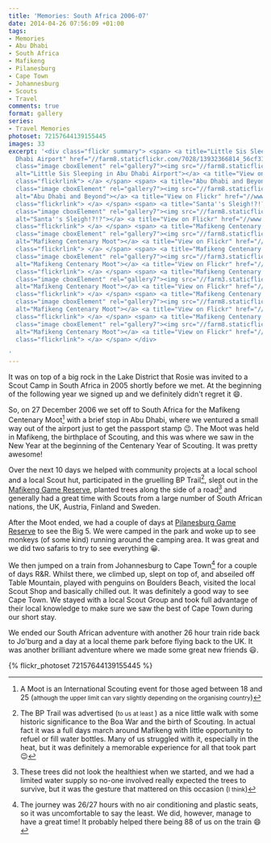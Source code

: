 ```yaml
---
title: 'Memories: South Africa 2006-07'
date: 2014-04-26 07:56:09 +01:00
tags:
- Memories
- Abu Dhabi
- South Africa
- Mafikeng
- Pilanesburg
- Cape Town
- Johannesburg
- Scouts
- Travel
comments: true
format: gallery
series:
- Travel Memories
photoset: 72157644139155445
images: 33
excerpt: '<div class="flickr summary"> <span> <a title="Little Sis Sleeping in Abu
  Dhabi Airport" href="//farm8.staticflickr.com/7028/13932366814_56cf313055_b.jpg"
  class="image cboxElement" rel="gallery7"><img src="//farm8.staticflickr.com/7028/13932366814_56cf313055_q.jpg"
  alt="Little Sis Sleeping in Abu Dhabi Airport"></a> <a title="View on Flickr" href="//www.flickr.com/photos/richard-perry/13932366814/"
  class="flickrlink"> </a> </span> <span> <a title="Abu Dhabi and Beyond" href="//farm8.staticflickr.com/7175/13908820042_be05742098_b.jpg"
  class="image cboxElement" rel="gallery7"><img src="//farm8.staticflickr.com/7175/13908820042_be05742098_q.jpg"
  alt="Abu Dhabi and Beyond"></a> <a title="View on Flickr" href="//www.flickr.com/photos/richard-perry/13908820042/"
  class="flickrlink"> </a> </span> <span> <a title="Santa''s Sleigh!?!?" href="//farm8.staticflickr.com/7272/13908816961_305519be53_b.jpg"
  class="image cboxElement" rel="gallery7"><img src="//farm8.staticflickr.com/7272/13908816961_305519be53_q.jpg"
  alt="Santa''s Sleigh!?!?"></a> <a title="View on Flickr" href="//www.flickr.com/photos/richard-perry/13908816961/"
  class="flickrlink"> </a> </span> <span> <a title="Mafikeng Centenary Moot" href="//farm8.staticflickr.com/7096/13908823611_e53329b135_b.jpg"
  class="image cboxElement" rel="gallery7"><img src="//farm8.staticflickr.com/7096/13908823611_e53329b135_q.jpg"
  alt="Mafikeng Centenary Moot"></a> <a title="View on Flickr" href="//www.flickr.com/photos/richard-perry/13908823611/"
  class="flickrlink"> </a> </span> <span> <a title="Mafikeng Centenary Moot" href="//farm3.staticflickr.com/2905/13908828361_d7fc396ce8_b.jpg"
  class="image cboxElement" rel="gallery7"><img src="//farm3.staticflickr.com/2905/13908828361_d7fc396ce8_q.jpg"
  alt="Mafikeng Centenary Moot"></a> <a title="View on Flickr" href="//www.flickr.com/photos/richard-perry/13908828361/"
  class="flickrlink"> </a> </span> <span> <a title="Mafikeng Centenary Moot" href="//farm3.staticflickr.com/2921/13932396594_e3635d4204_b.jpg"
  class="image cboxElement" rel="gallery7"><img src="//farm3.staticflickr.com/2921/13932396594_e3635d4204_q.jpg"
  alt="Mafikeng Centenary Moot"></a> <a title="View on Flickr" href="//www.flickr.com/photos/richard-perry/13932396594/"
  class="flickrlink"> </a> </span> <span> <a title="Mafikeng Centenary Moot" href="//farm8.staticflickr.com/7048/13932400804_875d828a19_b.jpg"
  class="image cboxElement" rel="gallery7"><img src="//farm8.staticflickr.com/7048/13932400804_875d828a19_q.jpg"
  alt="Mafikeng Centenary Moot"></a> <a title="View on Flickr" href="//www.flickr.com/photos/richard-perry/13932400804/"
  class="flickrlink"> </a> </span> <span> <a title="Mafikeng Centenary Moot" href="//farm8.staticflickr.com/7136/13908843651_fa9611370d_b.jpg"
  class="image cboxElement" rel="gallery7"><img src="//farm8.staticflickr.com/7136/13908843651_fa9611370d_q.jpg"
  alt="Mafikeng Centenary Moot"></a> <a title="View on Flickr" href="//www.flickr.com/photos/richard-perry/13908843651/"
  class="flickrlink"> </a> </span> </div>

'
---
```


It was on top of a big rock in the Lake District that Rosie was invited to a Scout Camp in South
Africa in 2005 shortly before we met. At the beginning of the following year we signed up and we
definitely didn't regret it :smile:. 

So, on 27 December 2006 we set off to South Africa for the Mafikeng Centenary Moot[^1] with a brief
stop in Abu Dhabi, where we ventured a small way out of the airport just to get the passport stamp
:wink:. The Moot was held in Mafikeng, the birthplace of Scouting, and this was where we saw in the
New Year at the beginning of the Centenary Year of Scouting. It was pretty awesome! 

Over the next 10 days we helped with community projects at a local school and a local Scout hut,
participated in the gruelling BP Trail[^2], slept out in the [Mafikeng Game Reserve][maf], planted
trees along the side of a road[^3] and generally had a great time with Scouts from a large number of
South African nations, the UK, Austria, Finland and Sweden. 

After the Moot ended, we had a couple of days at [Pilanesburg Game Reserve][pil] to see the Big 5.
We were camped in the park and woke up to see monkeys (of some kind) running around the camping
area. It was great and we did two safaris to try to see everything :grinning:.

We then jumped on a train from Johannesburg to Cape Town[^4] for a couple of days R&R. Whilst there,
we climbed up, slept on top of, and abseiled off Table Mountain, played with penguins on Boulders
Beach, visited the local Scout Shop and basically chilled out. It was definitely a good way to see
Cape Town. We stayed with a local Scout Group and took full advantage of their local knowledge to
make sure we saw the best of Cape Town during our short stay. 

We ended our South African adventure with another 26 hour train ride back to Jo'burg and a day at a
local theme park before flying back to the UK. It was another brilliant adventure where we made some
great new friends :smiley:.

[^1]: A Moot is an International Scouting event for those aged between 18 and 25 (<small>although the upper limit can vary slightly depending on the organising country</small>)
[^2]: The BP Trail was advertised (<small>to us at least </small>) as a nice little walk with some historic significance to the Boa War and the birth of Scouting. In actual fact it was a full days march around Mafikeng with little opportunity to refuel or fill water bottles. Many of us struggled with it, especially in the heat, but it was definitely a memorable experience for all that took part :wink:
[^3]: These trees did not look the healthiest when we started, and we had a limited water supply so no-one involved really expected the trees to survive, but it was the gesture that mattered on this occasion (<small>I think</small>)
[^4]: The journey was 26/27 hours with no air conditioning and plastic seats, so it was uncomfortable to say the least. We did, however, manage to have a great time! It probably helped there being 88 of us on the train :smile:

{% flickr_photoset 72157644139155445 %}

[maf]: //www.parksnorthwest.co.za/mafikeng_reserve/ "Mafikeng Game Reserve"
[pil]: //www.pilanesberg-game-reserve.co.za/ "Pilanesburg Game Reserve"